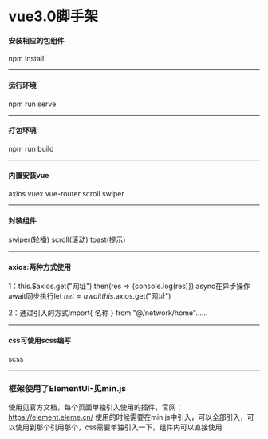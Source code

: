 #   vue3.0脚手架

####  安装相应的包组件
npm install

---
####  运行环境
npm run serve

---
####  打包环境
npm run build

---
####  内置安装vue
axios  vuex  vue-router  scroll  swiper

---
####  封装组件
swiper(轮播) scroll(滚动) toast(提示)

---
####  axios:两种方式使用
1：this.$axios.get("网址").then(res => {console.log(res)})
async在异步操作await同步执行let $net = await this.$axios.get("网址")

2：通过引入的方式import{ 名称 } from "@/network/home"......

---
####  css可使用scss编写 
scss

---
###  框架使用了ElementUI-见min.js
使用见官方文档，每个页面单独引入使用的插件，官网：https://element.eleme.cn/
使用的时候需要在min.js中引入，可以全部引入，可以使用到那个引用那个，css需要单独引入一下，组件内可以直接使用


